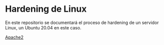 # Hardening de Linux

En este repositorio se documentará el proceso de hardening de un servidor Linux, un Ubuntu 20.04 en este caso.

[Apache2](Apache2.md)